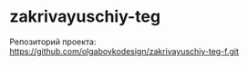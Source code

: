 # zakrivayuschiy-teg

Репозиторий проекта: https://github.com/olgaboykodesign/zakrivayuschiy-teg-f.git
